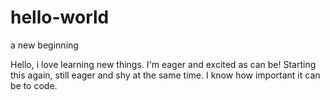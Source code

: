 # hello-world
a new beginning 

Hello, i love learning new things. I'm eager and excited as can be!
Starting this again, still eager and shy at the same time. I know how important it can be to code.
